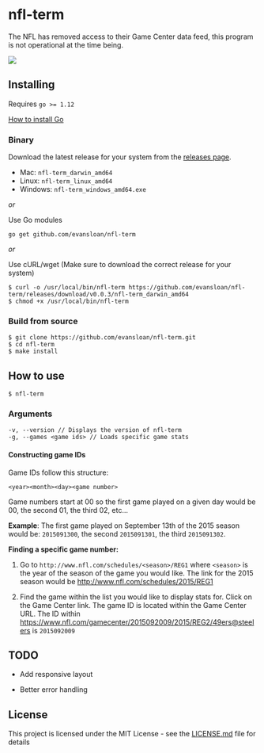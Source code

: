# nfl-term

The NFL has removed access to their Game Center data feed, this program is not operational at the time being.


![](https://user-images.githubusercontent.com/8287750/72228447-a6d9ee00-3574-11ea-9278-cd6fe8b6990a.gif)

## Installing

Requires `go >= 1.12`

[How to install Go](https://golang.org/doc/install)

### Binary

Download the latest release for your system from the [releases page](https://github.com/evansloan/nfl-term/releases).

- Mac: `nfl-term_darwin_amd64`
- Linux: `nfl-term_linux_amd64`
- Windows: `nfl-term_windows_amd64.exe`

_or_

Use Go modules

```
go get github.com/evansloan/nfl-term
```

_or_

Use cURL/wget (Make sure to download the correct release for your system)

```
$ curl -o /usr/local/bin/nfl-term https://github.com/evansloan/nfl-term/releases/download/v0.0.3/nfl-term_darwin_amd64
$ chmod +x /usr/local/bin/nfl-term
```

### Build from source

```
$ git clone https://github.com/evansloan/nfl-term.git
$ cd nfl-term
$ make install
```

## How to use

```
$ nfl-term
```

### Arguments

```
-v, --version // Displays the version of nfl-term
-g, --games <game ids> // Loads specific game stats
```

#### Constructing game IDs

Game IDs follow this structure:
```
<year><month><day><game number>
```

Game numbers start at 00 so the first game played on a given day would be 00, the second 01, the third 02, etc...

**Example**: The first game played on September 13th of the 2015 season would be: `2015091300`, the second `2015091301`, the third `2015091302`.

**Finding a specific game number:**

1. Go  to `http://www.nfl.com/schedules/<season>/REG1` where `<season>` is the year of the season of the game you would like. The link for the 2015 season would be http://www.nfl.com/schedules/2015/REG1

2. Find the game within the list you would like to display stats for. Click on the Game Center link. The game ID is located within the Game Center URL. The ID within https://www.nfl.com/gamecenter/2015092009/2015/REG2/49ers@steelers is `2015092009`


## TODO

* Add responsive layout

* Better error handling

## License

This project is licensed under the MIT License - see the [LICENSE.md](LICENSE.md) file for details


